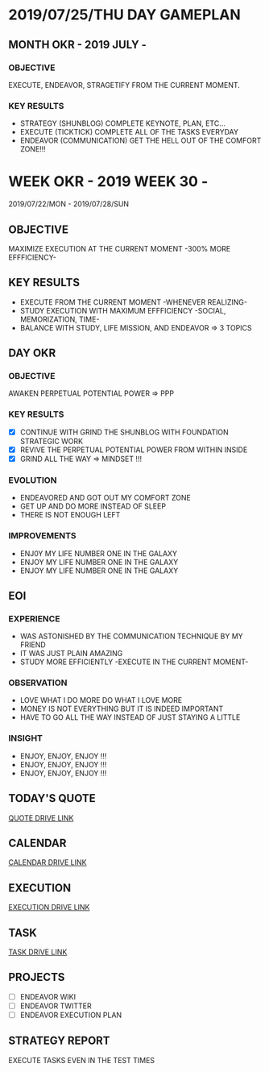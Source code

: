 # 2019/07/25/THU DAY GAMEPLAN

## MONTH OKR - 2019 JULY -

### OBJECTIVE

EXECUTE, ENDEAVOR, STRAGETIFY FROM THE CURRENT MOMENT.

### KEY RESULTS

- STRATEGY (SHUNBLOG) COMPLETE KEYNOTE, PLAN, ETC...
- EXECUTE (TICKTICK) COMPLETE ALL OF THE TASKS EVERYDAY
- ENDEAVOR (COMMUNICATION) GET THE HELL OUT OF THE COMFORT ZONE!!!

# WEEK OKR - 2019 WEEK 30 -

2019/07/22/MON - 2019/07/28/SUN

## OBJECTIVE

MAXIMIZE EXECUTION AT THE CURRENT MOMENT -300% MORE EFFFICIENCY-

## KEY RESULTS

- EXECUTE FROM THE CURRENT MOMENT -WHENEVER REALIZING-
- STUDY EXECUTION WITH MAXIMUM EFFFICIENCY -SOCIAL, MEMORIZATION, TIME-
- BALANCE WITH STUDY, LIFE MISSION, AND ENDEAVOR => 3 TOPICS

## DAY OKR

### OBJECTIVE

AWAKEN PERPETUAL POTENTIAL POWER => PPP

### KEY RESULTS

- [x] CONTINUE WITH GRIND THE SHUNBLOG WITH FOUNDATION STRATEGIC WORK
- [x] REVIVE THE PERPETUAL POTENTIAL POWER FROM WITHIN INSIDE
- [x] GRIND ALL THE WAY => MINDSET !!!

### EVOLUTION

- ENDEAVORED AND GOT OUT MY COMFORT ZONE
- GET UP AND DO MORE INSTEAD OF SLEEP
- THERE IS NOT ENOUGH LEFT

### IMPROVEMENTS

- ENJ0Y MY LIFE NUMBER ONE IN THE GALAXY
- ENJOY MY LIFE NUMBER ONE IN THE GALAXY
- ENJOY MY LIFE NUMBER ONE IN THE GALAXY

## EOI

### EXPERIENCE

- WAS ASTONISHED BY THE COMMUNICATION TECHNIQUE BY MY FRIEND
- IT WAS JUST PLAIN AMAZING
- STUDY MORE EFFICIENTLY -EXECUTE IN THE CURRENT MOMENT-

### OBSERVATION

- LOVE WHAT I DO MORE DO WHAT I LOVE MORE
- MONEY IS NOT EVERYTHING BUT IT IS INDEED IMPORTANT
- HAVE TO GO ALL THE WAY INSTEAD OF JUST STAYING A LITTLE

### INSIGHT

- ENJOY, ENJOY, ENJOY !!!
- ENJOY, ENJOY, ENJOY !!!
- ENJOY, ENJOY, ENJOY !!!

## TODAY'S QUOTE

[QUOTE DRIVE LINK](https://drive.google.com/open?id=1J8AOnafLhzOjme4EMO0D7silF3eOcRsW)

## CALENDAR

[CALENDAR DRIVE LINK](https://drive.google.com/open?id=192S8QQHvhmYAbuDUizhedBmviFuk8WLz)

## EXECUTION

[EXECUTION DRIVE LINK](https://drive.google.com/open?id=1nUFC_97On1yc2Gvo3tWCSQ-rK42_PwxnO0aDLirarqA)

## TASK

[TASK DRIVE LINK](https://drive.google.com/open?id=1cdYTrWwrVze8M17VO2p6ZXbwYq7PmRGP)

## PROJECTS

- [ ] ENDEAVOR WIKI
- [ ] ENDEAVOR TWITTER
- [ ] ENDEAVOR EXECUTION PLAN

## STRATEGY REPORT

EXECUTE TASKS EVEN IN THE TEST TIMES
